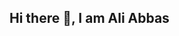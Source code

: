 ## Hi there 👋, I am Ali Abbas

<!--
Results-driven Data Analyst with expertise in SQL,
Python, and Power BI. Exceptional ability in data
cleaning, analysis, and creating insightful visualizations.
Skilled in Generative AI and quick adoption of new tech
stacks. Proven in delivering actionable insights for
cross-functional teams.

Here are some ideas to get you started:

- 🔭 I’m Data Analyst with a keen eye for details
- 🌱 I’m currently learning Machine Learning
- 💬 Ask me about SQL | Python | Power BI | Excel | Pandas | Numpy | Matplotlib | Seaborn
- 📫 How to reach me: aliabbas1@zhcet.ac.in | https://www.linkedin.com/in/ali-abbas-6ab508250/
-->
